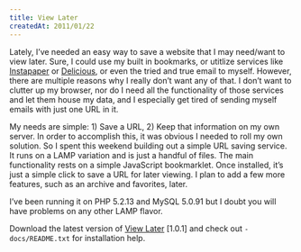 ```yaml
---
title: View Later
createdAt: 2011/01/22
---
```

Lately, I’ve needed an easy way to save a website that I may need/want to view later. Sure, I could use my built in bookmarks, or utitlize services like [Instapaper](http://instapaper.com/) or [Delicious](http://www.delicious.com/), or even the tried and true email to myself. However, there are multiple reasons why I really don’t want any of that. I don’t want to clutter up my browser, nor do I need all the functionality of those services and let them house my data, and I especially get tired of sending myself emails with just one URL in it.

My needs are simple: 1) Save a URL, 2) Keep that information on my own server. In order to accomplish this, it was obvious I needed to roll my own solution. So I spent this weekend building out a simple URL saving service. It runs on a LAMP variation and is just a handful of files. The main functionality rests on a simple JavaScript bookmarklet. Once installed, it’s just a simple click to save a URL for later viewing. I plan to add a few more features, such as an archive and favorites, later.

I’ve been running it on PHP 5.2.13 and MySQL 5.0.91 but I doubt you will have problems on any other LAMP flavor.

Download the latest version of [View Later](https://github.com/notnek/view-later/archive/master.zip) [1.0.1] and check out `-docs/README.txt` for installation help.
